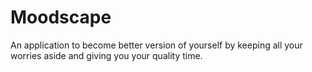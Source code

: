 # Moodscape

An application to become better version of yourself by keeping all your worries aside and giving you your quality time.
